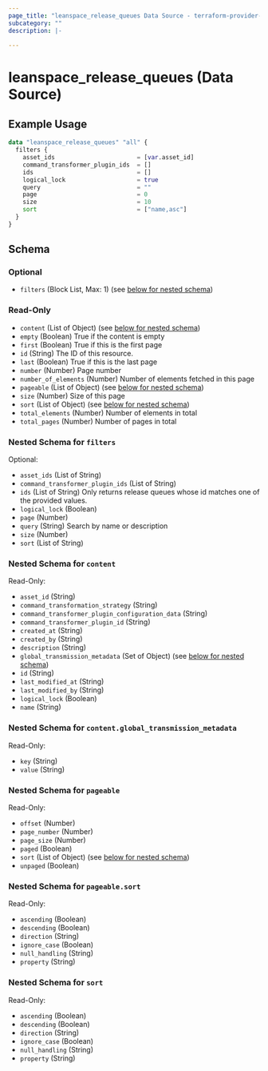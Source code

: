 ```yaml
---
page_title: "leanspace_release_queues Data Source - terraform-provider-leanspace"
subcategory: ""
description: |-
  
---
```


# leanspace_release_queues (Data Source)



## Example Usage

```terraform
data "leanspace_release_queues" "all" {
  filters {
    asset_ids                       = [var.asset_id]
    command_transformer_plugin_ids  = []
    ids                             = []
    logical_lock                    = true
    query                           = ""
    page                            = 0
    size                            = 10
    sort                            = ["name,asc"]
  }
}
```

<!-- schema generated by tfplugindocs -->
## Schema

### Optional

- `filters` (Block List, Max: 1) (see [below for nested schema](#nestedblock--filters))

### Read-Only

- `content` (List of Object) (see [below for nested schema](#nestedatt--content))
- `empty` (Boolean) True if the content is empty
- `first` (Boolean) True if this is the first page
- `id` (String) The ID of this resource.
- `last` (Boolean) True if this is the last page
- `number` (Number) Page number
- `number_of_elements` (Number) Number of elements fetched in this page
- `pageable` (List of Object) (see [below for nested schema](#nestedatt--pageable))
- `size` (Number) Size of this page
- `sort` (List of Object) (see [below for nested schema](#nestedatt--sort))
- `total_elements` (Number) Number of elements in total
- `total_pages` (Number) Number of pages in total

<a id="nestedblock--filters"></a>
### Nested Schema for `filters`

Optional:

- `asset_ids` (List of String)
- `command_transformer_plugin_ids` (List of String)
- `ids` (List of String) Only returns release queues whose id matches one of the provided values.
- `logical_lock` (Boolean)
- `page` (Number)
- `query` (String) Search by name or description
- `size` (Number)
- `sort` (List of String)


<a id="nestedatt--content"></a>
### Nested Schema for `content`

Read-Only:

- `asset_id` (String)
- `command_transformation_strategy` (String)
- `command_transformer_plugin_configuration_data` (String)
- `command_transformer_plugin_id` (String)
- `created_at` (String)
- `created_by` (String)
- `description` (String)
- `global_transmission_metadata` (Set of Object) (see [below for nested schema](#nestedobjatt--content--global_transmission_metadata))
- `id` (String)
- `last_modified_at` (String)
- `last_modified_by` (String)
- `logical_lock` (Boolean)
- `name` (String)

<a id="nestedobjatt--content--global_transmission_metadata"></a>
### Nested Schema for `content.global_transmission_metadata`

Read-Only:

- `key` (String)
- `value` (String)



<a id="nestedatt--pageable"></a>
### Nested Schema for `pageable`

Read-Only:

- `offset` (Number)
- `page_number` (Number)
- `page_size` (Number)
- `paged` (Boolean)
- `sort` (List of Object) (see [below for nested schema](#nestedobjatt--pageable--sort))
- `unpaged` (Boolean)

<a id="nestedobjatt--pageable--sort"></a>
### Nested Schema for `pageable.sort`

Read-Only:

- `ascending` (Boolean)
- `descending` (Boolean)
- `direction` (String)
- `ignore_case` (Boolean)
- `null_handling` (String)
- `property` (String)



<a id="nestedatt--sort"></a>
### Nested Schema for `sort`

Read-Only:

- `ascending` (Boolean)
- `descending` (Boolean)
- `direction` (String)
- `ignore_case` (Boolean)
- `null_handling` (String)
- `property` (String)

